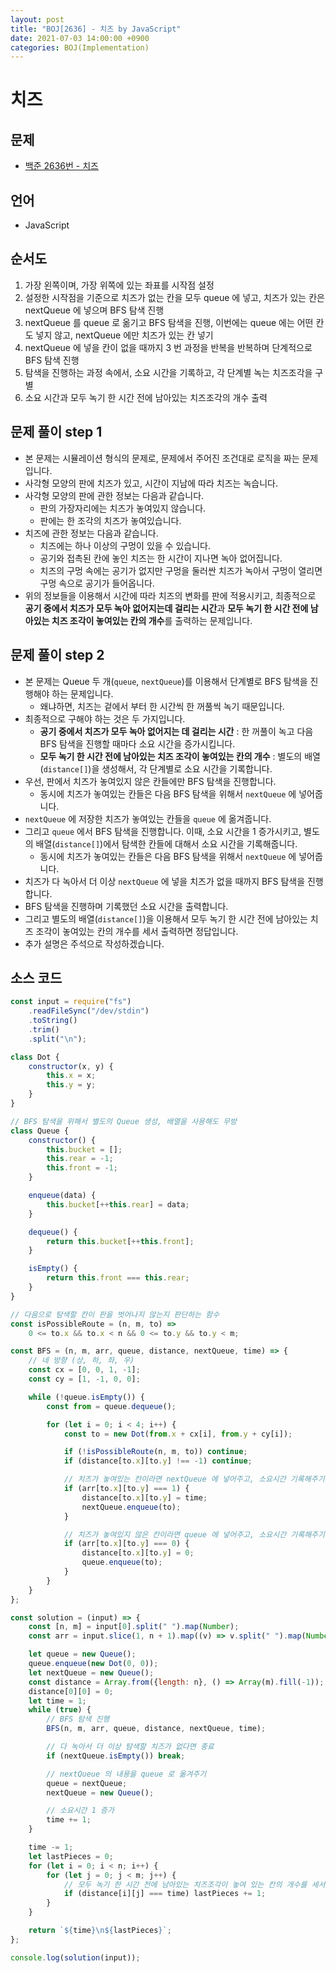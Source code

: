 ```yaml
---
layout: post
title: "BOJ[2636] - 치즈 by JavaScript"
date: 2021-07-03 14:00:00 +0900
categories: BOJ(Implementation)
---
```


# 치즈

## 문제

- [백준 2636번 - 치즈](https://www.acmicpc.net/problem/2636)

## 언어

- JavaScript

## 순서도

1. 가장 왼쪽이며, 가장 위쪽에 있는 좌표를 시작점 설정
2. 설정한 시작점을 기준으로 치즈가 없는 칸을 모두 queue 에 넣고, 치즈가 있는 칸은 nextQueue 에 넣으며 BFS 탐색 진행
3. nextQueue 를 queue 로 옮기고 BFS 탐색을 진행, 이번에는 queue 에는 어떤 칸도 넣지 않고, nextQueue 에만 치즈가 있는 칸 넣기
4. nextQueue 에 넣을 칸이 없을 때까지 3 번 과정을 반복을 반복하며 단계적으로 BFS 탐색 진행
5. 탐색을 진행하는 과정 속에서, 소요 시간을 기록하고, 각 단계별 녹는 치즈조각을 구별
6. 소요 시간과 모두 녹기 한 시간 전에 남아있는 치즈조각의 개수 출력

## 문제 풀이 step 1

- 본 문제는 시뮬레이션 형식의 문제로, 문제에서 주어진 조건대로 로직을 짜는 문제입니다.
- 사각형 모양의 판에 치즈가 있고, 시간이 지남에 따라 치즈는 녹습니다.
- 사각형 모양의 판에 관한 정보는 다음과 같습니다.
  - 판의 가장자리에는 치즈가 놓여있지 않습니다.
  - 판에는 한 조각의 치즈가 놓여있습니다.
- 치즈에 관한 정보는 다음과 같습니다.
  - 치즈에는 하나 이상의 구멍이 있을 수 있습니다.
  - 공기와 접촉된 칸에 놓인 치즈는 한 시간이 지나면 녹아 없어집니다.
  - 치즈의 구멍 속에는 공기가 없지만 구멍을 둘러싼 치즈가 녹아서 구멍이 열리면 구멍 속으로 공기가 들어옵니다.
- 위의 정보들을 이용해서 시간에 따라 치즈의 변화를 판에 적용시키고, 최종적으로 **공기 중에서 치즈가 모두 녹아 없어지는데 걸리는 시간**과 **모두 녹기 한 시간 전에 남아있는 치즈 조각이 놓여있는 칸의 개수**를 출력하는 문제입니다.

## 문제 풀이 step 2

- 본 문제는 Queue 두 개(`queue`, `nextQueue`)를 이용해서 단계별로 BFS 탐색을 진행해야 하는 문제입니다.
  - 왜냐하면, 치즈는 겉에서 부터 한 시간씩 한 꺼풀씩 녹기 때문입니다.
- 최종적으로 구해야 하는 것은 두 가지입니다.
  - **공기 중에서 치즈가 모두 녹아 없어지는 데 걸리는 시간** : 한 꺼풀이 녹고 다음 BFS 탐색을 진행할 때마다 소요 시간을 증가시킵니다.
  - **모두 녹기 한 시간 전에 남아있는 치즈 조각이 놓여있는 칸의 개수** : 별도의 배열(`distance[]`)을 생성해서, 각 단계별로 소요 시간을 기록합니다.
- 우선, 판에서 치즈가 놓여있지 않은 칸들에만 BFS 탐색을 진행합니다.
  - 동시에 치즈가 놓여있는 칸들은 다음 BFS 탐색을 위해서 `nextQueue` 에 넣어줍니다.
- `nextQueue` 에 저장한 치즈가 놓여있는 칸들을 `queue` 에 옮겨줍니다.
- 그리고 `queue` 에서 BFS 탐색을 진행합니다. 이때, 소요 시간을 1 증가시키고, 별도의 배열(`distance[]`)에서 탐색한 칸들에 대해서 소요 시간을 기록해줍니다.
  - 동시에 치즈가 놓여있는 칸들은 다음 BFS 탐색을 위해서 `nextQueue` 에 넣어줍니다.
- 치즈가 다 녹아서 더 이상 `nextQueue` 에 넣을 치즈가 없을 때까지 BFS 탐색을 진행합니다.
- BFS 탐색을 진행하며 기록했던 소요 시간을 출력합니다.
- 그리고 별도의 배열(`distance[]`)을 이용해서 모두 녹기 한 시간 전에 남아있는 치즈 조각이 놓여있는 칸의 개수를 세서 출력하면 정답입니다.
- 추가 설명은 주석으로 작성하겠습니다.

## 소스 코드

```jsx
const input = require("fs")
	.readFileSync("/dev/stdin")
	.toString()
	.trim()
	.split("\n");

class Dot {
	constructor(x, y) {
		this.x = x;
		this.y = y;
	}
}

// BFS 탐색을 위해서 별도의 Queue 생성, 배열을 사용해도 무방
class Queue {
	constructor() {
		this.bucket = [];
		this.rear = -1;
		this.front = -1;
	}

	enqueue(data) {
		this.bucket[++this.rear] = data;
	}

	dequeue() {
		return this.bucket[++this.front];
	}

	isEmpty() {
		return this.front === this.rear;
	}
}

// 다음으로 탐색할 칸이 판을 벗어나지 않는지 판단하는 함수
const isPossibleRoute = (n, m, to) =>
	0 <= to.x && to.x < n && 0 <= to.y && to.y < m;

const BFS = (n, m, arr, queue, distance, nextQueue, time) => {
	// 네 방향 (상, 하, 좌, 우)
	const cx = [0, 0, 1, -1];
	const cy = [1, -1, 0, 0];

	while (!queue.isEmpty()) {
		const from = queue.dequeue();

		for (let i = 0; i < 4; i++) {
			const to = new Dot(from.x + cx[i], from.y + cy[i]);

			if (!isPossibleRoute(n, m, to)) continue;
			if (distance[to.x][to.y] !== -1) continue;

			// 치즈가 놓여있는 칸이라면 nextQueue 에 넣어주고, 소요시간 기록해주기
			if (arr[to.x][to.y] === 1) {
				distance[to.x][to.y] = time;
				nextQueue.enqueue(to);
			}

			// 치즈가 놓여있지 않은 칸이라면 queue 에 넣어주고, 소요시간 기록해주기
			if (arr[to.x][to.y] === 0) {
				distance[to.x][to.y] = 0;
				queue.enqueue(to);
			}
		}
	}
};

const solution = (input) => {
	const [n, m] = input[0].split(" ").map(Number);
	const arr = input.slice(1, n + 1).map((v) => v.split(" ").map(Number));

	let queue = new Queue();
	queue.enqueue(new Dot(0, 0));
	let nextQueue = new Queue();
	const distance = Array.from({length: n}, () => Array(m).fill(-1));
	distance[0][0] = 0;
	let time = 1;
	while (true) {
		// BFS 탐색 진행
		BFS(n, m, arr, queue, distance, nextQueue, time);

		// 다 녹아서 더 이상 탐색할 치즈가 없다면 종료
		if (nextQueue.isEmpty()) break;

		// nextQueue 의 내용을 queue 로 옮겨주기
		queue = nextQueue;
		nextQueue = new Queue();

		// 소요시간 1 증가
		time += 1;
	}

	time -= 1;
	let lastPieces = 0;
	for (let i = 0; i < n; i++) {
		for (let j = 0; j < m; j++) {
			// 모두 녹기 한 시간 전에 남아있는 치즈조각이 놓여 있는 칸의 개수를 세서 출력
			if (distance[i][j] === time) lastPieces += 1;
		}
	}

	return `${time}\n${lastPieces}`;
};

console.log(solution(input));
```
